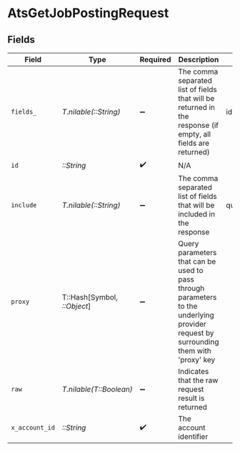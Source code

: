 # AtsGetJobPostingRequest


## Fields

| Field                                                                                                                                                                        | Type                                                                                                                                                                         | Required                                                                                                                                                                     | Description                                                                                                                                                                  | Example                                                                                                                                                                      |
| ---------------------------------------------------------------------------------------------------------------------------------------------------------------------------- | ---------------------------------------------------------------------------------------------------------------------------------------------------------------------------- | ---------------------------------------------------------------------------------------------------------------------------------------------------------------------------- | ---------------------------------------------------------------------------------------------------------------------------------------------------------------------------- | ---------------------------------------------------------------------------------------------------------------------------------------------------------------------------- |
| `fields_`                                                                                                                                                                    | *T.nilable(::String)*                                                                                                                                                        | :heavy_minus_sign:                                                                                                                                                           | The comma separated list of fields that will be returned in the response (if empty, all fields are returned)                                                                 | id,title,locations,internal,status,job_id,content,compensation,employment_type,employment_contract_type,external_url,external_apply_url,questionnaires,updated_at,created_at |
| `id`                                                                                                                                                                         | *::String*                                                                                                                                                                   | :heavy_check_mark:                                                                                                                                                           | N/A                                                                                                                                                                          |                                                                                                                                                                              |
| `include`                                                                                                                                                                    | *T.nilable(::String)*                                                                                                                                                        | :heavy_minus_sign:                                                                                                                                                           | The comma separated list of fields that will be included in the response                                                                                                     | questionnaires                                                                                                                                                               |
| `proxy`                                                                                                                                                                      | T::Hash[Symbol, *::Object*]                                                                                                                                                  | :heavy_minus_sign:                                                                                                                                                           | Query parameters that can be used to pass through parameters to the underlying provider request by surrounding them with 'proxy' key                                         |                                                                                                                                                                              |
| `raw`                                                                                                                                                                        | *T.nilable(T::Boolean)*                                                                                                                                                      | :heavy_minus_sign:                                                                                                                                                           | Indicates that the raw request result is returned                                                                                                                            |                                                                                                                                                                              |
| `x_account_id`                                                                                                                                                               | *::String*                                                                                                                                                                   | :heavy_check_mark:                                                                                                                                                           | The account identifier                                                                                                                                                       |                                                                                                                                                                              |